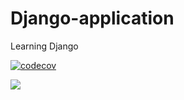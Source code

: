 # Django-application
Learning Django

[![codecov](https://codecov.io/gh/himanshu9345/Django-application/branch/master_with_testcases/graph/badge.svg)](https://codecov.io/gh/himanshu9345/Django-application)

![](https://github.com/himanshu9345/Django-application/workflows/.github/workflows/pythonapp.yml/badge.svg?branch=master_with_testcases)
